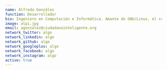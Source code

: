 ```yaml
---
name: Alfredo González
function: Desarrollador
bio: Ingeniero en Computación e Informática. Amante de GNU/Linux, el código abierto, aprender, soñar y compartir.
image: alpi.jpg
email: agonzalez@ciudadanointeligente.org
network_twitter: algo
network_linkedin: algo
network_github: algo
network_googleplus: algo
network_facebook: algo
network_instagram: algo
active: true
---
```

